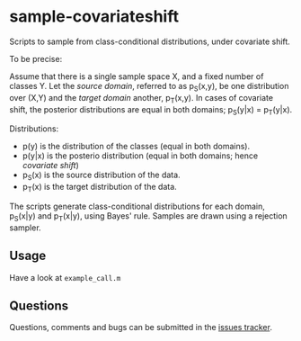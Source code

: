 # sample-covariateshift

Scripts to sample from class-conditional distributions, under covariate shift.

To be precise:

Assume that there is a single sample space X, and a fixed number of classes Y. Let the _source domain_, referred to as p<sub>S</sub>(x,y), be one distribution over (X,Y) and the _target domain_ another, p<sub>T</sub>(x,y). In cases of covariate shift, the posterior distributions are equal in both domains; p<sub>S</sub>(y|x) = p<sub>T</sub>(y|x).

Distributions:
- p(y) is the distribution of the classes (equal in both domains).
- p(y|x) is the posterio distribution (equal in both domains; hence _covariate shift_)
- p<sub>S</sub>(x) is the source distribution of the data.
- p<sub>T</sub>(x) is the target distribution of the data.

The scripts generate class-conditional distributions for each domain, p<sub>S</sub>(x|y) and p<sub>T</sub>(x|y), using Bayes' rule. Samples are drawn using a rejection sampler.


## Usage

Have a look at `example_call.m`

## Questions
Questions, comments and bugs can be submitted in the [issues tracker](https://github.com/wmkouw/sample-covariateshift/issues).
